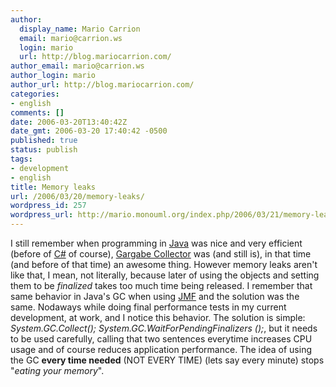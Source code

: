 ```yaml
---
author:
  display_name: Mario Carrion
  email: mario@carrion.ws
  login: mario
  url: http://blog.mariocarrion.com/
author_email: mario@carrion.ws
author_login: mario
author_url: http://blog.mariocarrion.com/
categories:
- english
comments: []
date: 2006-03-20T13:40:42Z
date_gmt: 2006-03-20 17:40:42 -0500
published: true
status: publish
tags:
- development
- english
title: Memory leaks
url: /2006/03/20/memory-leaks/
wordpress_id: 257
wordpress_url: http://mario.monouml.org/index.php/2006/03/21/memory-leaks/
---
```


<p>I still remember when programming in <a href="http://en.wikipedia.org/wiki/Java_platform">Java</a> was nice and very efficient (before of <a href="http://en.wikipedia.org/wiki/C_Sharp">C#</a> of course), <a href="http://en.wikipedia.org/wiki/Garbage_collection_(computer_science)">Gargabe Collector</a> was (and still is), in that time (and before of that time) an awesome thing. However memory leaks aren't like that, I mean, not literally, because later of using the objects and setting them to be <em>finalized</em> takes too much time being released. I remember that same behavior in Java's GC when using <a href="http://java.sun.com/products/java-media/jmf/">JMF</a> and the solution was the same. Nodaways  while doing final performance tests in my current development, at work, and I notice this behavior. The solution is simple: <em>System.GC.Collect(); System.GC.WaitForPendingFinalizers ();</em>, but it needs to be used carefully, calling that two sentences everytime increases CPU usage and of course reduces application performance. The idea of using the GC <strong>every time needed</strong> (NOT EVERY TIME) (lets say every minute) stops "<em>eating your memory</em>".</p>
